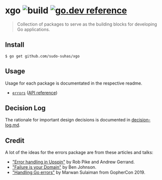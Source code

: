 # xgo ![build](https://github.com/sudo-suhas/xgo/workflows/build/badge.svg) [![go.dev reference](https://img.shields.io/badge/go.dev-reference-007d9c?logo=go&logoColor=white&style=flat-square)](https://pkg.go.dev/mod/github.com/sudo-suhas/xgo?tab=packages)

> Collection of packages to serve as the building blocks for developing Go
> applications.

## Install

```
$ go get github.com/sudo-suhas/xgo
```

## Usage

Usage for each package is documentated in the respective readme.

- [`errors`](errors) ([API reference][errors-api-docs])

## Decision Log

The rationale for important design decisions is documented in
[decision-log.md](decision-log.md).

## Credit

A lot of the ideas for the errors package are from these articles and talks:

- ["Error handling in Upspin"][err-handling-upspin] by Rob Pike and Andrew
  Gerrand.
- ["Failure is your Domain"][failure-your-domain] by Ben Johnson.
- ["Handling Go errors"][handling-go-errors] by Marwan Sulaiman from
  GopherCon 2019.

[errors-api-docs]: https://pkg.go.dev/github.com/sudo-suhas/xgo/errors
[err-handling-upspin]:
	https://commandcenter.blogspot.com/2017/12/error-handling-in-upspin.html
[failure-your-domain]: https://middlemost.com/failure-is-your-domain/
[handling-go-errors]:
	https://about.sourcegraph.com/go/gophercon-2019-handling-go-errors
